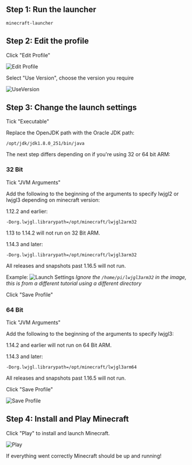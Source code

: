 ## Step 1: Run the launcher

`minecraft-launcher`

## Step 2: Edit the profile

Click "Edit Profile"

![Edit Profile](https://i.imgur.com/6jHH6Nw.png)

Select "Use Version", choose the version you require

![UseVersion](https://i.imgur.com/8QYHpnQ.png)

## Step 3: Change the launch settings

Tick "Executable"

Replace the OpenJDK path with the Oracle JDK path:

`/opt/jdk/jdk1.8.0_251/bin/java`

The next step differs depending on if you're using 32 or 64 bit ARM:

### 32 Bit

Tick "JVM Arguments"

Add the following to the beginning of the arguments to specify lwjgl2 or lwjgl3 depending on minecraft version:

1.12.2 and earlier:

`-Dorg.lwjgl.librarypath=/opt/minecraft/lwjgl2arm32`

1.13 to 1.14.2 will not run on 32 Bit ARM.

1.14.3 and later:

`-Dorg.lwjgl.librarypath=/opt/minecraft/lwjgl3arm32`

All releases and snapshots past 1.16.5 will not run.

Example:
![Launch Settings](https://i.imgur.com/FTq8eYW.png)
*Ignore the `/home/pi/lwjgl3arm32` in the image, this is from a different tutorial using a different directory*

Click "Save Profile"

### 64 Bit

Tick "JVM Arguments"

Add the following to the beginning of the arguments to specify lwjgl3:

1.14.2 and earlier will not run on 64 Bit ARM.

1.14.3 and later:

`-Dorg.lwjgl.librarypath=/opt/minecraft/lwjgl3arm64`

All releases and snapshots past 1.16.5 will not run.

Click "Save Profile"

![Save Profile](https://i.imgur.com/2xYmYb5.png)

## Step 4: Install and Play Minecraft

Click "Play" to install and launch Minecraft.

![Play](https://i.imgur.com/8jIVqxW.png)

If everything went correctly Minecraft should be up and running!
